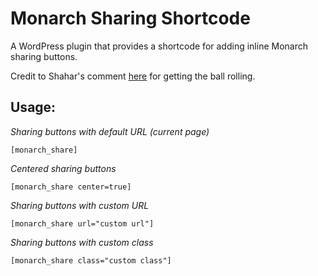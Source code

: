 # Monarch Sharing Shortcode
A WordPress plugin that provides a shortcode for adding inline Monarch sharing buttons.

Credit to Shahar's comment <a href="https://journalxtra.com/wordpress/quicksnips/how-to-add-a-social-sharing-shortcode-to-monarch-from-elegant-themes/#comment-36511">here</a> for getting the ball rolling.

## Usage:

*Sharing buttons with default URL (current page)*
```
[monarch_share]
```

*Centered sharing buttons*
```
[monarch_share center=true]
```

*Sharing buttons with custom URL*
```
[monarch_share url="custom url"]
```

*Sharing buttons with custom class*
```
[monarch_share class="custom class"]
```
